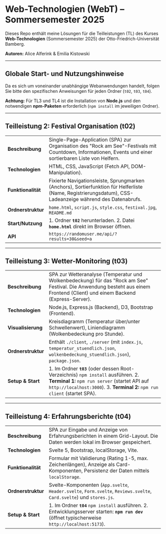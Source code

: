 # Web-Technologien (WebT) – Sommersemester 2025

Dieses Repo enthält meine Lösungen für die Teilleistungen (TL) des Kurses **Web-Technologien** (Sommersemester 2025) der Otto-Friedrich-Universität Bamberg.

**Autoren:** Alice Alferink & Emilia Kistowski

---

## Globale Start- und Nutzungshinweise

Da es sich um voneinander unabhängige Webanwendungen handelt, folgen Sie bitte den spezifischen Anweisungen für jeden Ordner (`t02`, `t03`, `t04`).

**Achtung:** Für TL3 und TL4 ist die Installation von **Node.js** und den notwendigen **npm-Paketen** erforderlich (`npm install` im jeweiligen Ordner).

---

## Teilleistung 2: Festival Organisation (t02)

| | |
| :--- | :--- |
| **Beschreibung** | Single-Page-Application (SPA) zur Organisation des "Rock am See"-Festivals mit Countdown, Informationen, Events und einer sortierbaren Liste von Helfern. |
| **Technologien** | HTML, CSS, JavaScript (Fetch API, DOM-Manipulation). |
| **Funktionalität** | Fixierte Navigationsleiste, Sprungmarken (Anchors), Sortierfunktion für Helferliste (Name, Registrierungsdatum), CSS-Ladeanzeige während des Datenabrufs. |
| **Ordnerstruktur** | `home.html`, `script.js`, `style.css`, `festival.jpg`, `README.md` |
| **Start/Nutzung** | 1. Ordner **`t02`** herunterladen. 2. Datei **`home.html`** direkt im Browser öffnen. |
| **API** | `https://randomuser.me/api/?results=30&seed=a` |

---

## Teilleistung 3: Wetter-Monitoring (t03)

| | |
| :--- | :--- |
| **Beschreibung** | SPA zur Wetteranalyse (Temperatur und Wolkenbedeckung) für das "Rock am See" Festival. Die Anwendung besteht aus einem Frontend (Client) und einem Backend (Express-Server). |
| **Technologien** | Node.js, Express.js (Backend), D3, Bootstrap (Frontend). |
| **Visualisierung** | Kreisdiagramm (Temperatur über/unter Schwellenwert), Liniendiagramm (Wolkenbedeckung pro Stunde). |
| **Ordnerstruktur** | Enthält `./client`, `./server` (mit `index.js`, `temperatur_stuendlich.json`, `wolkenbedeckung_stuendlich.json`), `package.json`. |
| **Setup & Start** | 1. Im Ordner **`t03`** (oder dessen Root-Verzeichnis) `npm install` ausführen. 2. **Terminal 1:** `npm run server` (startet API auf `http://localhost:3000`). 3. **Terminal 2:** `npm run client` (startet SPA). |

---

## Teilleistung 4: Erfahrungsberichte (t04)

| | |
| :--- | :--- |
| **Beschreibung** | SPA zur Eingabe und Anzeige von Erfahrungsberichten in einem Grid-Layout. Die Daten werden lokal im Browser gespeichert. |
| **Technologien** | Svelte 5, Bootstrap, localStorage, Vite. |
| **Funktionalität** | Formular mit Validierung (Rating 1-5, max. Zeichenlängen), Anzeige als Card-Komponenten, Persistenz der Daten mittels `localStorage`. |
| **Ordnerstruktur** | Svelte-Komponenten (`App.svelte`, `Header.svelte`, `Form.svelte`, `Reviews.svelte`, `Card.svelte`) und `stores.js`. |
| **Setup & Start** | 1. Im Ordner **`t04`** `npm install` ausführen. 2. Entwicklungsserver starten: **`npm run dev`** (öffnet typischerweise `http://localhost:5173`). |
